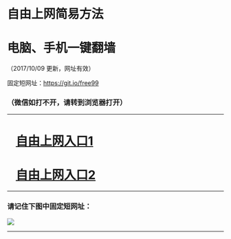 ﻿# 自由上网简易方法

# 电脑、手机一键翻墙

（2017/10/09 更新，网址有效）

固定短网址：https://git.io/free99

### （微信如打不开，请转到浏览器打开）


***





# &nbsp;&nbsp; <a href="http://ft85943289.fwq-tz-1001.info/fwqtz01.html?t=10090018558 " target="_blank">自由上网入口1</a>
# &nbsp;&nbsp; <a href="http://ft2801423426.fwq-tz-1002.info/fwqtz02.html?t=100900117163 " target="_blank">自由上网入口2</a>
***

### 请记住下图中固定短网址：

<img src="https://s3-us-west-2.amazonaws.com/fwq-1001/yjfq-20170905okok.png" /> 


***

